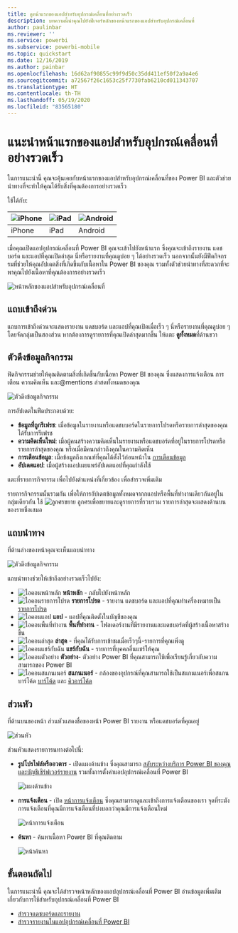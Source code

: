 ```yaml
---
title: ดูหน้าแรกของแอปสำหรับอุปกรณ์เคลื่อนที่อย่างรวดเร็ว
description: บทความนี้นำคุณไปยังฟีเจอร์หลักของหน้าแรกของแอปสำหรับอุปกรณ์เคลื่อนที่
author: paulinbar
ms.reviewer: ''
ms.service: powerbi
ms.subservice: powerbi-mobile
ms.topic: quickstart
ms.date: 12/16/2019
ms.author: painbar
ms.openlocfilehash: 16d62af90855c99f9d50c35dd411ef50f2a9a4e6
ms.sourcegitcommit: a72567f26c1653c25f7730fab6210cd011343707
ms.translationtype: HT
ms.contentlocale: th-TH
ms.lasthandoff: 05/19/2020
ms.locfileid: "83565180"
---
```

# <a name="a-quick-tour-of-the-mobile-app-home-page"></a>แนะนำหน้าแรกของแอปสำหรับอุปกรณ์เคลื่อนที่อย่างรวดเร็ว
ในการแนะนำนี้ คุณจะคุ้นเคยกับหน้าแรกของแอปสำหรับอุปกรณ์เคลื่อนที่ของ Power BI และตัวช่วยนำทางที่จะทำให้คุณได้รับสิ่งที่คุณต้องการอย่างรวดเร็ว

ใช้ได้กับ:

| ![iPhone](./media/mobile-apps-quickstart-view-dashboard-report/iphone-logo-30-px.png) | ![iPad](./media/mobile-apps-quickstart-view-dashboard-report/ipad-logo-30-px.png) | ![Android](./media/mobile-apps-quickstart-view-dashboard-report/android-logo-30-px.png) |
|:--- |:--- |:--- |
| iPhone | iPad | Android | 

เมื่อคุณเปิดแอปอุปกรณ์เคลื่อนที่ Power BI คุณจะเข้าไปยังหน้าแรก ซึ่งคุณจะเข้าถึงรายงาน แดชบอร์ด และแอปที่คุณเปิดล่าสุด นี่หรือรายงานที่คุณดูบ่อย ๆ ได้อย่างรวดเร็ว นอกจากนั้นยังมีฟีดกิจกรรมที่ช่วยให้คุณอัปเดตสิ่งที่เกิดขึ้นกับเนื้อหาใน Power BI ของคุณ รวมทั้งตัวช่วยนำทางที่สะดวกที่จะพาคุณไปยังเนื้อหาที่คุณต้องการอย่างรวดเร็ว

![หน้าหลักของแอปสำหรับอุปกรณ์เคลื่อนที่](./media/mobile-apps-home-page/powerbi-mobile-app-home.png)
 
## <a name="quick-access-tab"></a>แถบเข้าถึงด่วน

แถบการเข้าถึงด่วนจะแสดงรายงาน แดชบอร์ด และแอปที่คุณเปิดเมื่อเร็ว ๆ นี่หรือรายงานที่คุณดูบ่อย ๆ โดยจัดกลุ่มเป็นสองส่วน หากต้องการดูรายการที่คุณเปิดล่าสุดมากขึ้น ให้แตะ **ดูทั้งหมด**ที่ด้านขวา 

## <a name="activity-feed"></a>ตัวดึงข้อมูลกิจกรรม

ฟิดกิจกรรมช่วยให้คุณติดตามสิ่งที่เกิดขึ้นกับเนื้อหา Power BI ของคุณ ซึ่งแสดงการแจ้งเตือน การเตือน ความคิดเห็น และ@mentions ล่าสดทั้งหมดของคุณ

![ตัวดึงข้อมูลกิจกรรม](./media/mobile-apps-home-page/powerbi-mobile-app-activity.png)

การอัปเดตในฟีดประกอบด้วย:
* **ข้อมูลที่ถูกรีเฟรช**: เมื่อข้อมูลในรายงานหรือแดชบบอร์ดในรายการโปรดหรือรายการล่าสุดของคุณได้รับการรีเฟรช
* **ความคิดเห็นใหม่**: เมื่อผู้คนสร้างความคิดเห็นในรายงานหรือแดชบอร์ดที่อยู่ในรายการโปรดหรือรายการล่าสุดของคุณ หรือเมื่อมีคนกล่าวถึงคุณในความคิดเห็น
* **การเตือนข้อมูล**: เมื่อข้อมูลถึงเกณฑ์ที่คุณได้ตั้งไว้ก่อนหน้าใน [การเตือนข้อมูล](mobile-set-data-alerts-in-the-mobile-apps.md)
* **อัปเดตแอป**: เมื่อผู้สร้างแอปเผยแพร่อัปเดตแอปที่คุณกำลังใช้

 แตะที่รายการกิจกรรม เพื่อไปยังตำแหน่งที่เกี่ยวข้อง เพื่อสำรวจเพิ่มเติม

รายการกิจกรรมนั้นรวมกัน เพื่อให้การอัปเดตข้อมูลทั้งหมดจากกแอปหรือพื้นที่ทำงานเดียวกันอยู่ในกลุ่มเดียวกัน ใช้ ![ลูกศรขยาย](./media/mobile-apps-home-page/powerbi-mobile-app-expand-arrow.png) ลูกศรเพื่อขยายและดูรายการที่รวบรวม รายการล่าสุดจะแสดงด้านบนของรายชื่อเสมอ

## <a name="navigation-bar"></a>แถบนำทาง

ที่ด้านล่างของหน้าคุณจะเห็นแถบนำทาง

![ตัวดึงข้อมูลกิจกรรม](./media/mobile-apps-home-page/powerbi-mobile-app-navbar.png)

แถบนำทางช่วยให้เข้าถึงอย่างรวดเร็วไปยัง:

* ![ไอคอนหน้าหลัก](./media/mobile-apps-home-page/powerbi-mobile-app-home-icon.png) **หน้าหลัก** - กลับไปยังหน้าหลัก
* ![ไอคอนรายการโปรด](./media/mobile-apps-home-page/powerbi-mobile-app-favorites-icon.png) **รายการโปรด** - รายงาน แดชบอร์ด และแอปที่คุณทำเครื่องหมายเป็น[รายการโปรด](mobile-apps-favorites.md)
* ![ไอคอนแอป](./media/mobile-apps-home-page/powerbi-mobile-app-apps-icon.png) **แอป** - แอปที่คุณติดตั้งในบัญชีของคุณ
* ![ไอคอนพื้นที่ทำงาน](./media/mobile-apps-home-page/powerbi-mobile-app-workspaces-icon.png) **พื้นที่ทำงาน** - โฟลเดอร์งานที่มีรายงานและแดชบอร์ดที่ผู้สร้างเนื้อหาสร้างขึ้น
* ![ไอคอนล่าสุด](./media/mobile-apps-home-page/powerbi-mobile-app-recents-icon.png) **ล่าสุด** - ที่คุณได้รับการเข้าชมเมื่อเร็วๆนี้-รายการที่คุณเพิ่งดู
* ![ไอคอนแชร์กับฉัน](./media/mobile-apps-home-page/powerbi-mobile-app-shared-with-me-icon.png) **แชร์กับฉัน** - รายการที่บุคคลอื่นแชร์ให้คุณ
* ![ไอคอนตัวอย่าง](./media/mobile-apps-home-page/powerbi-mobile-app-samples-icon.png) **ตัวอย่าง**- ตัวอย่าง Power BI ที่คุณสามารถใช้เพื่อเรียนรู้เกี่ยวกับความสามารถของ Power BI
* ![ไอคอนสแกนเนอร์](./media/mobile-apps-home-page/powerbi-mobile-app-scanner-icon.png) **สแกนเนอร์** - กล้องของอุปกรณ์ที่คุณสามารถใช้เป็นสแกนเนอร์เพื่อสแกนบาร์โค้ด [บาร์โค้ด](mobile-apps-scan-barcode-iphone.md) และ [คิวอาร์โค้ด](mobile-apps-qr-code.md)

## <a name="header"></a>ส่วนหัว

ที่ด้านบนของหน้า ส่วนหัวแสดงชื่อของหน้า Power BI รายงาน หรือแดชบอร์ดที่คุณอยู่

![ส่วนหัว](./media/mobile-apps-home-page/powerbi-mobile-app-header.png)

ส่วนหัวแสดงรายการนทางต่อไปนี้:
* **รูปโปรไฟล์หรืออวตาร** - เปิดแผงด้านข้าง ซึ่งคุณสามารถ [สลับระหว่างบริการ Power BI ของคุณและบัญชีเซิร์ฟเวอร์รายงาน](mobile-app-ssrs-kpis-mobile-on-premises-reports.md) รวมทั้งการตั้งค่าแอปอุปกรณ์เคลื่อนที่ Power BI

    ![แผงด้านข้าง](./media/mobile-apps-home-page/powerbi-mobile-app-side-panel.png)

* **การแจ้งเตือน** - เปิด [หน้าการแจ้งเตือน](mobile-apps-notification-center.md) ซึ่งคุณสามารถดูและเข้าถึงการแจ้งเตือนของเรา จุดที่ระฆังการแจ้งเตือนที่คุณมีการแจ้งเตือนที่บ่งบอกว่าคุณมีการแจ้งเตือนใหม่

    ![หน้าการแจ้งเตือน](./media/mobile-apps-home-page/powerbi-mobile-app-notifications-page.png)

* **ค้นหา** - ค้นหาเนื้อหา Power BI ที่คุณติดตาม

    ![หน้าค้นหา](./media/mobile-apps-home-page/powerbi-mobile-app-search-page.png)

## <a name="next-steps"></a>ขั้นตอนถัดไป
ในการแนะนำนี้ คุณจะได้สำรวจหน้าหลักของแอปอุปกรณ์เคลื่อนที่ Power BI อ่านข้อมูลเพิ่มเติมเกี่ยวกับการใช้สำหรับอุปกรณ์เคลื่อนที่ Power BI 
* [สำรวจแดชบอร์ดและรายงาน](mobile-apps-quickstart-view-dashboard-report.md)
* [สำรวจรายงานในแอปอุปกรณ์เคลื่อนที่ Power BI](mobile-reports-in-the-mobile-apps.md)

